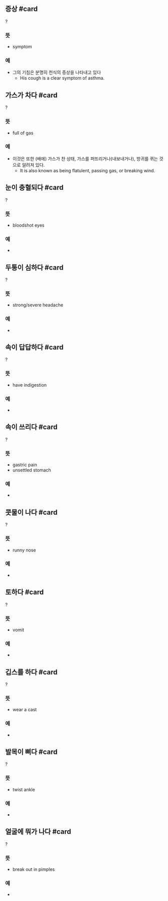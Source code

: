 ## 증상 #card
?
### 뜻
- symptom
### 예
- 그의 기침은 분명히 천식의 증상을 나타내고 있다
	- His cough is a clear symptom of asthma.
<!--SR:!2025-03-24,8,190-->

## 가스가  차다 #card
?
### 뜻
- full of gas
### 예
- 이것은 또한 (배에) 가스가 찬 상태, 가스를 퍼뜨리거나(내보내거나), 방귀를 뀌는 것으로 알려져 있다.
	- It is also known as being flatulent, passing gas, or breaking wind.
<!--SR:!2025-03-26,66,232-->

## 눈이 충혈되다 #card
?
### 뜻
- bloodshot eyes
### 예
-
<!--SR:!2025-06-02,147,290-->

## 두통이 심하다 #card
?
### 뜻
- strong/severe headache
### 예
-
<!--SR:!2025-07-11,144,252-->

## 속이 답답하다 #card
?
### 뜻
- have indigestion
### 예
-
<!--SR:!2025-06-20,138,250-->

## 속이 쓰리다 #card
?
### 뜻
- gastric pain
- unsettled stomach
### 예
-
<!--SR:!2025-03-21,32,191-->

## 콧물이 나다 #card
?
### 뜻
- runny nose
### 예
-
<!--SR:!2025-03-14,81,272-->

## 토하다 #card
?
### 뜻
- vomit
### 예
-
<!--SR:!2025-06-27,124,252-->

## 깁스를 하다 #card
?
### 뜻
- wear a cast
### 예
-
<!--SR:!2025-05-12,119,270-->

## 발목이 삐다 #card
?
### 뜻
- twist ankle
### 예
-
<!--SR:!2025-04-03,37,252-->

## 얼굴에 뭐가 나다 #card
?
### 뜻
- break out in pimples
### 예
-
<!--SR:!2025-04-14,77,270-->
